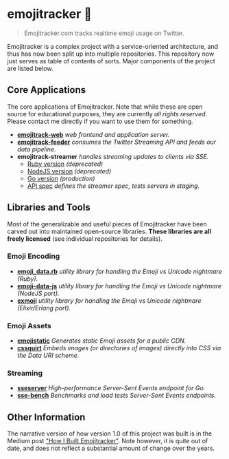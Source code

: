 # emojitracker :dizzy:

> Emojitracker.com tracks realtime emoji usage on Twitter.

Emojitracker is a complex project with a service-oriented architecture, and thus
has now been split up into multiple repositories.  This repository now just
serves as table of contents of sorts. Major components of the project are listed
below.

## Core Applications
The core applications of Emojitracker. Note that while these are open source for
educational purposes, they are currently _all rights reserved_. Please contact
me directly if you want to use them for something.

- **[emojitrack-web]**     _web frontend and application server._
- **[emojitrack-feeder]**  _consumes the Twitter Streaming API and feeds our data pipeline._
- **emojitrack-streamer**  _handles streaming updates to clients via SSE._
  * [Ruby version]    _(deprecated)_
  * [NodeJS version]  _(deprecated)_
  * [Go version]      _(production)_
  * [API spec]        _defines the streamer spec, tests servers in staging._

[emojitrack-web]:    https://github.com/mroth/emojitrack-web
[emojitrack-feeder]: https://github.com/mroth/emojitrack-feeder
[Ruby version]:      https://github.com/mroth/emojitrack-streamer
[NodeJS version]:    https://github.com/mroth/emojitrack-nodestreamer
[Go version]:        https://github.com/mroth/emojitrack-gostreamer
[API spec]:          https://github.com/mroth/emojitrack-streamer-spec

## Libraries and Tools
Most of the generalizable and useful pieces of Emojitracker have been carved out
into maintained open-source libraries.  **These libraries are all freely
licensed** (see individual repositories for details).

### Emoji Encoding

- **[emoji_data.rb]**
  _utility library for handling the Emoji vs Unicode nightmare (Ruby)._
- **[emoji-data-js]**
  _utility library for handling the Emoji vs Unicode nightmare (NodeJS port)._
- **[exmoji]**
  _utility library for handling the Emoji vs Unicode nightmare (Elixir/Erlang port)._

[emoji_data.rb]: https://github.com/mroth/emoji_data.rb
[emoji-data-js]: https://github.com/mroth/emoji-data-js
[exmoji]:        https://github.com/mroth/exmoji

### Emoji Assets
- **[emojistatic]**
  _Generates static Emoji assets for a public CDN._
- **[cssquirt]**
  _Embeds images (or directories of images) directly into CSS via the Data URI scheme._

[emojistatic]:   https://github.com/mroth/emojistatic
[cssquirt]:      https://github.com/mroth/cssquirt

### Streaming
- **[sseserver]**
  _High-performance Server-Sent Events endpoint for Go._
- **[sse-bench]**
  _Benchmarks and load tests Server-Sent Events endpoints._

[sseserver]: https://github.com/mroth/sseserver
[sse-bench]: https://github.com/mroth/sse-bench

## Other Information
The narrative version of how version 1.0 of this project was built is in the
Medium post ["How I Built Emojitracker"][essay].  Note however, it is quite out
of date, and does not reflect a substantial amount of change over the years.

[essay]: https://medium.com/@mroth/how-i-built-emojitracker-179cfd8238ac
